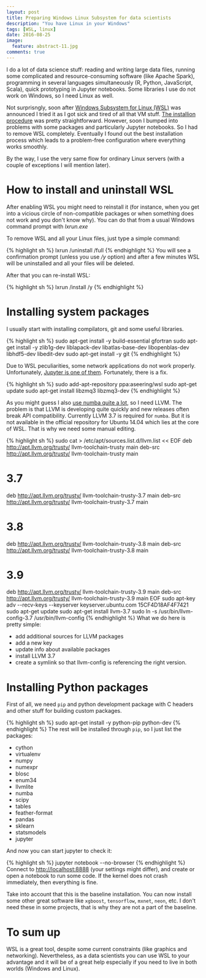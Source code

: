```yaml
---
layout: post
title: Preparing Windows Linux Subsystem for data scientists
description: "You have Linux in your Windows"
tags: [WSL, linux]
date: 2016-08-25
image:
  feature: abstract-11.jpg
comments: true
---
```


I do a lot of data science stuff: reading and writing large data files, running some complicated  and resource-consuming software (like Apache Spark), programming in several languages simultaneously (R, Python, JavaScript, Scala), quick prototyping in Jupyter notebooks. Some libraries I use do not work on Windows, so I need Linux as well.

Not surprisngly, soon after [Windows Subsystem for Linux (WSL)](https://msdn.microsoft.com/en-us/commandline/wsl/about) was announced I tried it as I got sick and tired of all that VM stuff. [The installion procedure](https://msdn.microsoft.com/en-us/commandline/wsl/install_guide) was pretty straightforward. However, soon I bumped into problems with some packages and particularly Jupyter notebooks. So I had to remove WSL completely. Eventually I found out the best installation process which leads to a problem-free configuration where everything works smoothly.

By the way, I use the very same flow for ordinary Linux servers (with a couple of exceptions I will mention later).

# How to install and uninstall WSL
After enabling WSL you might need to reinstall it (for instance, when you get into a vicious circle of non-compatible packages or when something does not work and you don't know why). You can do that from a usual Windows command prompt with _lxrun.exe_

To remove WSL and all your Linux files, just type a simple command:

{% highlight sh %}
lxrun /uninstall /full
{% endhighlight %}
You will see a confirmation prompt (unless you use _/y_ option) and after a few minutes WSL will be uninstalled and all your files will be deleted.

After that you can re-install WSL:

{% highlight sh %}
lxrun /install /y
{% endhighlight %}

# Installing system packages
I usually start with installing compilators, git and some useful libraries.

{% highlight sh %}
sudo apt-get install -y build-essential gfortran
sudo apt-get install -y zlib1g-dev liblapack-dev libatlas-base-dev libopenblas-dev libhdf5-dev libedit-dev
sudo apt-get install -y git
{% endhighlight %}


Due to WSL peculiarities, some network applications do not work properly. Unfortunately, [Jupyter is one of them](https://github.com/Microsoft/BashOnWindows/issues/185). Fortunately, there is a fix.

{% highlight sh %}
sudo add-apt-repository ppa:aseering/wsl
sudo apt-get update
sudo apt-get install libzmq3 libzmq3-dev
{% endhighlight %}

As you might guess I also [use numba quite a lot](/tags/#numba), so I need LLVM. The problem is that LLVM is developing quite quickly and new releases often break API compatibility. Currently LLVM 3.7 is required for `numba`. But it is not available in the official repository for Ubuntu 14.04 which lies at the core of WSL. That is why we need some manual editing.

{% highlight sh %}
sudo cat > /etc/apt/sources.list.d/llvm.list << EOF
deb http://apt.llvm.org/trusty/ llvm-toolchain-trusty main
deb-src http://apt.llvm.org/trusty/ llvm-toolchain-trusty main
# 3.7
deb http://apt.llvm.org/trusty/ llvm-toolchain-trusty-3.7 main
deb-src http://apt.llvm.org/trusty/ llvm-toolchain-trusty-3.7 main
# 3.8 
deb http://apt.llvm.org/trusty/ llvm-toolchain-trusty-3.8 main
deb-src http://apt.llvm.org/trusty/ llvm-toolchain-trusty-3.8 main
# 3.9 
deb http://apt.llvm.org/trusty/ llvm-toolchain-trusty-3.9 main
deb-src http://apt.llvm.org/trusty/ llvm-toolchain-trusty-3.9 main
EOF
sudo apt-key adv --recv-keys --keyserver keyserver.ubuntu.com 15CF4D18AF4F7421
sudo apt-get update
sudo apt-get install llvm-3.7
sudo ln -s /usr/bin/llvm-config-3.7 /usr/bin/llvm-config
{% endhighlight %}
What we do here is pretty simple:

- add additional sources for LLVM packages
- add a new key
- update info about available packages
- install LLVM 3.7
- create a symlink so that llvm-config is referencing the right version.

# Installing Python packages
First of all, we need `pip` and python development package with C headers and other stuff for building custom packages.

{% highlight sh %}
sudo apt-get install -y python-pip python-dev
{% endhighlight %}
The rest will be installed through `pip`, so I just list the packages:

- cython
- virtualenv
- numpy
- numexpr
- blosc
- enum34
- llvmlite
- numba
- scipy
- tables
- feather-format
- pandas
- sklearn
- statsmodels
- jupyter

And now you can start jupyter to check it:

{% highlight sh %}
jupyter notebook --no-browser
{% endhighlight %}
Connect to [http://localhost:8888](http://localhost:8888) (your settings might  differ), and create or open a notebook to run some code. If the kernel does not crash immediately, then everything is fine.

Take into account that this is the baseline installation. You can now install some other great software like `xgboost`, `tensorflow`, `mxnet`, `neon`, etc. I don't need these in some projects, that is why they are not a part of the baseline.

# To sum up
WSL is a great tool, despite some current constraints (like graphics and networking). Nevertheless, as a data scientists you can use WSL to your advantage and it will be of a great help especially if you need to live in both worlds (Windows and Linux).
